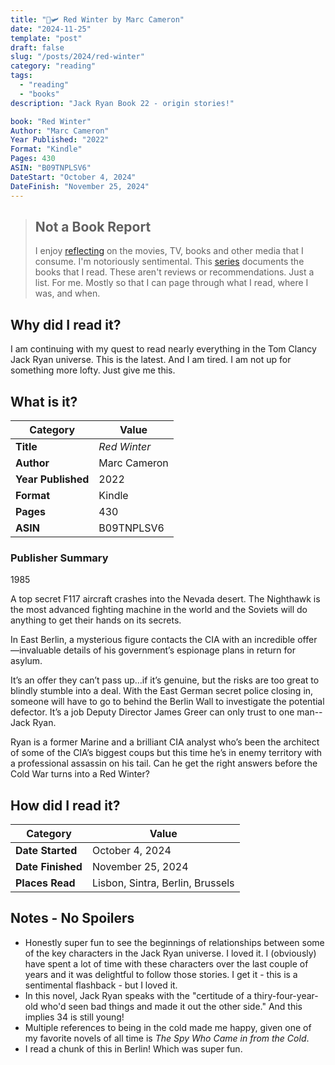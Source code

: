 ```yaml
---
title: "🔴🛩️ Red Winter by Marc Cameron"
date: "2024-11-25"
template: "post"
draft: false
slug: "/posts/2024/red-winter"
category: "reading"
tags:
  - "reading"
  - "books"
description: "Jack Ryan Book 22 - origin stories!"

book: "Red Winter"
Author: "Marc Cameron"
Year Published: "2022"
Format: "Kindle"
Pages: 430
ASIN: "B09TNPLSV6"
DateStart: "October 4, 2024"
DateFinish: "November 25, 2024"
---
```


> ## Not a Book Report
> I enjoy [reflecting](https://blog.samrhea.com/posts/2019/analyze-media-habits) on the movies, TV, books and other media that I consume. I'm notoriously sentimental. This [series](https://blog.samrhea.com/category/reading) documents the books that I read. These aren't reviews or recommendations. Just a list. For me. Mostly so that I can page through what I read, where I was, and when.

## Why did I read it?
I am continuing with my quest to read nearly everything in the Tom Clancy Jack Ryan universe. This is the latest. And I am tired. I am not up for something more lofty. Just give me this.

## What is it?
|Category|Value|
|---|---|
|**Title**|*Red Winter*|
|**Author**|Marc Cameron|
|**Year Published**|2022|
|**Format**|Kindle|
|**Pages**|430|
|**ASIN**|B09TNPLSV6|

### Publisher Summary

1985

A top secret F117 aircraft crashes into the Nevada desert. The Nighthawk is the most advanced fighting machine in the world and the Soviets will do anything to get their hands on its secrets.

In East Berlin, a mysterious figure contacts the CIA with an incredible offer—invaluable details of his government’s espionage plans in return for asylum.

It’s an offer they can’t pass up…if it’s genuine, but the risks are too great to blindly stumble into a deal. With the East German secret police closing in, someone will have to go to behind the Berlin Wall to investigate the potential defector. It’s a job Deputy Director James Greer can only trust to one man--Jack Ryan.

Ryan is a former Marine and a brilliant CIA analyst who’s been the architect of some of the CIA’s biggest coups but this time he’s in enemy territory with a professional assassin on his tail. Can he get the right answers before the Cold War turns into a Red Winter?

## How did I read it?
|Category|Value|
|---|---|
|**Date Started**|October 4, 2024|
|**Date Finished**|November 25, 2024|
|**Places Read**|Lisbon, Sintra, Berlin, Brussels|

## Notes - No Spoilers
* Honestly super fun to see the beginnings of relationships between some of the key characters in the Jack Ryan universe. I loved it. I (obviously) have spent a lot of time with these characters over the last couple of years and it was delightful to follow those stories. I get it - this is a sentimental flashback - but I loved it.
* In this novel, Jack Ryan speaks with the "certitude of a thiry-four-year-old who'd seen bad things and made it out the other side." And this implies 34 is still young!
* Multiple references to being in the cold made me happy, given one of my favorite novels of all time is _The Spy Who Came in from the Cold_.
* I read a chunk of this in Berlin! Which was super fun.
